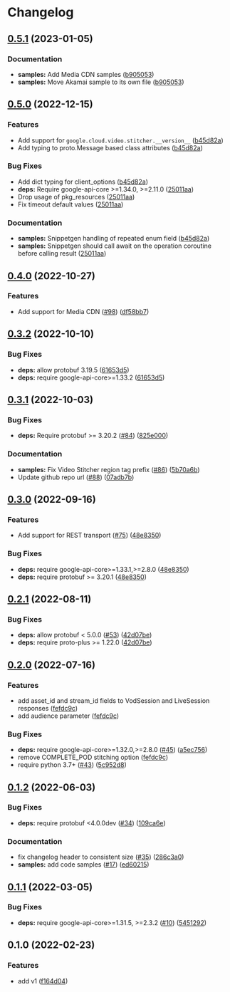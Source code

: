 # Changelog

## [0.5.1](https://github.com/googleapis/python-video-stitcher/compare/v0.5.0...v0.5.1) (2023-01-05)


### Documentation

* **samples:** Add Media CDN samples ([b905053](https://github.com/googleapis/python-video-stitcher/commit/b9050531174536744f967548829f4325ab4d53e3))
* **samples:** Move Akamai sample to its own file ([b905053](https://github.com/googleapis/python-video-stitcher/commit/b9050531174536744f967548829f4325ab4d53e3))

## [0.5.0](https://github.com/googleapis/python-video-stitcher/compare/v0.4.0...v0.5.0) (2022-12-15)


### Features

* Add support for `google.cloud.video.stitcher.__version__` ([b45d82a](https://github.com/googleapis/python-video-stitcher/commit/b45d82a9836eb96cf7c21475887897e1a1eb9c93))
* Add typing to proto.Message based class attributes ([b45d82a](https://github.com/googleapis/python-video-stitcher/commit/b45d82a9836eb96cf7c21475887897e1a1eb9c93))


### Bug Fixes

* Add dict typing for client_options ([b45d82a](https://github.com/googleapis/python-video-stitcher/commit/b45d82a9836eb96cf7c21475887897e1a1eb9c93))
* **deps:** Require google-api-core &gt;=1.34.0, >=2.11.0  ([25011aa](https://github.com/googleapis/python-video-stitcher/commit/25011aadee2f8018c078b9dc2df483393efcab2b))
* Drop usage of pkg_resources ([25011aa](https://github.com/googleapis/python-video-stitcher/commit/25011aadee2f8018c078b9dc2df483393efcab2b))
* Fix timeout default values ([25011aa](https://github.com/googleapis/python-video-stitcher/commit/25011aadee2f8018c078b9dc2df483393efcab2b))


### Documentation

* **samples:** Snippetgen handling of repeated enum field ([b45d82a](https://github.com/googleapis/python-video-stitcher/commit/b45d82a9836eb96cf7c21475887897e1a1eb9c93))
* **samples:** Snippetgen should call await on the operation coroutine before calling result ([25011aa](https://github.com/googleapis/python-video-stitcher/commit/25011aadee2f8018c078b9dc2df483393efcab2b))

## [0.4.0](https://github.com/googleapis/python-video-stitcher/compare/v0.3.2...v0.4.0) (2022-10-27)


### Features

* Add support for Media CDN ([#98](https://github.com/googleapis/python-video-stitcher/issues/98)) ([df58bb7](https://github.com/googleapis/python-video-stitcher/commit/df58bb77d5109c0d08c10cbc0a4d0f3ebd7c2c69))

## [0.3.2](https://github.com/googleapis/python-video-stitcher/compare/v0.3.1...v0.3.2) (2022-10-10)


### Bug Fixes

* **deps:** allow protobuf 3.19.5 ([61653d5](https://github.com/googleapis/python-video-stitcher/commit/61653d5627762a886718478a232053841a63b947))
* **deps:** require google-api-core&gt;=1.33.2 ([61653d5](https://github.com/googleapis/python-video-stitcher/commit/61653d5627762a886718478a232053841a63b947))

## [0.3.1](https://github.com/googleapis/python-video-stitcher/compare/v0.3.0...v0.3.1) (2022-10-03)


### Bug Fixes

* **deps:** Require protobuf >= 3.20.2 ([#84](https://github.com/googleapis/python-video-stitcher/issues/84)) ([825e000](https://github.com/googleapis/python-video-stitcher/commit/825e000049ad910395b7218f117a00ed6300a62f))


### Documentation

* **samples:** Fix Video Stitcher region tag prefix ([#86](https://github.com/googleapis/python-video-stitcher/issues/86)) ([5b70a6b](https://github.com/googleapis/python-video-stitcher/commit/5b70a6bb5e9f54fd8535a3cd6d18ecbafeb2ec5d))
* Update github repo url ([#88](https://github.com/googleapis/python-video-stitcher/issues/88)) ([07adb7b](https://github.com/googleapis/python-video-stitcher/commit/07adb7bbea3905760c3e46c4200598c8e9cef50b))

## [0.3.0](https://github.com/googleapis/python-video-stitcher/compare/v0.2.1...v0.3.0) (2022-09-16)


### Features

* Add support for REST transport ([#75](https://github.com/googleapis/python-video-stitcher/issues/75)) ([48e8350](https://github.com/googleapis/python-video-stitcher/commit/48e8350b931f39aa3484cfa935b4ca75f9c0d04e))


### Bug Fixes

* **deps:** require google-api-core>=1.33.1,>=2.8.0 ([48e8350](https://github.com/googleapis/python-video-stitcher/commit/48e8350b931f39aa3484cfa935b4ca75f9c0d04e))
* **deps:** require protobuf >= 3.20.1 ([48e8350](https://github.com/googleapis/python-video-stitcher/commit/48e8350b931f39aa3484cfa935b4ca75f9c0d04e))

## [0.2.1](https://github.com/googleapis/python-video-stitcher/compare/v0.2.0...v0.2.1) (2022-08-11)


### Bug Fixes

* **deps:** allow protobuf < 5.0.0 ([#53](https://github.com/googleapis/python-video-stitcher/issues/53)) ([42d07be](https://github.com/googleapis/python-video-stitcher/commit/42d07be69e0dd60f55de4619645c0d14c47f8660))
* **deps:** require proto-plus >= 1.22.0 ([42d07be](https://github.com/googleapis/python-video-stitcher/commit/42d07be69e0dd60f55de4619645c0d14c47f8660))

## [0.2.0](https://github.com/googleapis/python-video-stitcher/compare/v0.1.2...v0.2.0) (2022-07-16)


### Features

* add asset_id and stream_id fields to VodSession and LiveSession responses ([fefdc9c](https://github.com/googleapis/python-video-stitcher/commit/fefdc9c581eb59e227598780ab7dd5752cf9c1f0))
* add audience parameter ([fefdc9c](https://github.com/googleapis/python-video-stitcher/commit/fefdc9c581eb59e227598780ab7dd5752cf9c1f0))


### Bug Fixes

* **deps:** require google-api-core>=1.32.0,>=2.8.0 ([#45](https://github.com/googleapis/python-video-stitcher/issues/45)) ([a5ec756](https://github.com/googleapis/python-video-stitcher/commit/a5ec756544d37bb461fb947d6dc8b6aad966a481))
* remove COMPLETE_POD stitching option ([fefdc9c](https://github.com/googleapis/python-video-stitcher/commit/fefdc9c581eb59e227598780ab7dd5752cf9c1f0))
* require python 3.7+ ([#43](https://github.com/googleapis/python-video-stitcher/issues/43)) ([5c952d8](https://github.com/googleapis/python-video-stitcher/commit/5c952d8eb36f5d8a20526e44f8a38e46debe8962))

## [0.1.2](https://github.com/googleapis/python-video-stitcher/compare/v0.1.1...v0.1.2) (2022-06-03)


### Bug Fixes

* **deps:** require protobuf <4.0.0dev ([#34](https://github.com/googleapis/python-video-stitcher/issues/34)) ([109ca6e](https://github.com/googleapis/python-video-stitcher/commit/109ca6e723b951c8f474beec236dfed8ac0929dc))


### Documentation

* fix changelog header to consistent size ([#35](https://github.com/googleapis/python-video-stitcher/issues/35)) ([286c3a0](https://github.com/googleapis/python-video-stitcher/commit/286c3a0be0c4aef079ee7fe57634982a9621711f))
* **samples:** add code samples ([#17](https://github.com/googleapis/python-video-stitcher/issues/17)) ([ed60215](https://github.com/googleapis/python-video-stitcher/commit/ed60215424f1ea0015c44033cea931d9a80c9539))

## [0.1.1](https://github.com/googleapis/python-video-stitcher/compare/v0.1.0...v0.1.1) (2022-03-05)


### Bug Fixes

* **deps:** require google-api-core>=1.31.5, >=2.3.2 ([#10](https://github.com/googleapis/python-video-stitcher/issues/10)) ([5451292](https://github.com/googleapis/python-video-stitcher/commit/5451292d68416c0246419f31909cf50c1d5b10de))

## 0.1.0 (2022-02-23)


### Features

* add v1 ([f164d04](https://github.com/googleapis/python-video-stitcher/commit/f164d04468c38a635d76626cdbf502d37fde4d8c))

